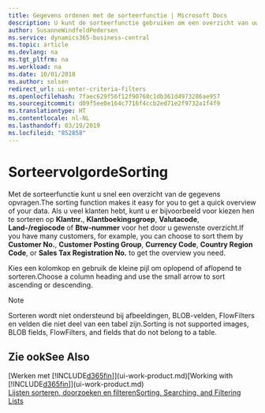 ```yaml
---
title: Gegevens ordenen met de sorteerfunctie | Microsoft Docs
description: U kunt de sorteerfunctie gebruiken om een overzicht van uw gegevens te krijgen. U kunt bijvoorbeeld klanten sorteren op valutacode om een bepaalde selectie van klanten te krijgen.
author: SusanneWindfeldPedersen
ms.service: dynamics365-business-central
ms.topic: article
ms.devlang: na
ms.tgt_pltfrm: na
ms.workload: na
ms.date: 10/01/2018
ms.author: solsen
redirect_url: ui-enter-criteria-filters
ms.openlocfilehash: 7faec629f56f12f90768c1db361d4973286ae957
ms.sourcegitcommit: d09f5ee0e164c7716f4ccb2ed71e2f9732a1f4f9
ms.translationtype: HT
ms.contentlocale: nl-NL
ms.lasthandoff: 03/19/2019
ms.locfileid: "852858"
---
```

# <a name="sorting"></a><span data-ttu-id="6118d-104">Sorteervolgorde</span><span class="sxs-lookup"><span data-stu-id="6118d-104">Sorting</span></span>
<span data-ttu-id="6118d-105">Met de sorteerfunctie kunt u snel een overzicht van de gegevens opvragen.</span><span class="sxs-lookup"><span data-stu-id="6118d-105">The sorting function makes it easy for you to get a quick overview of your data.</span></span> <span data-ttu-id="6118d-106">Als u veel klanten hebt, kunt u er bijvoorbeeld voor kiezen hen te sorteren op **Klantnr.**, **Klantboekingsgroep**, **Valutacode**, **Land-/regiocode** of **Btw-nummer** voor het door u gewenste overzicht.</span><span class="sxs-lookup"><span data-stu-id="6118d-106">If you have many customers, for example, you can choose to sort them by **Customer No.**, **Customer Posting Group**, **Currency Code**, **Country Region Code**, or **Sales Tax Registration No.** to get the overview you need.</span></span>

<span data-ttu-id="6118d-107">Kies een kolomkop en gebruik de kleine pijl om oplopend of aflopend te sorteren.</span><span class="sxs-lookup"><span data-stu-id="6118d-107">Choose a column heading and use the small arrow to sort ascending or descending.</span></span>  

> [!NOTE]  
>   <span data-ttu-id="6118d-108">Sorteren wordt niet ondersteund bij afbeeldingen, BLOB-velden, FlowFilters en velden die niet deel van een tabel zijn.</span><span class="sxs-lookup"><span data-stu-id="6118d-108">Sorting is not supported images, BLOB fields, FlowFilters, and fields that do not belong to a table.</span></span>

## <a name="see-also"></a><span data-ttu-id="6118d-109">Zie ook</span><span class="sxs-lookup"><span data-stu-id="6118d-109">See Also</span></span>
<span data-ttu-id="6118d-110">[Werken met [!INCLUDE[d365fin](includes/d365fin_md.md)]](ui-work-product.md)</span><span class="sxs-lookup"><span data-stu-id="6118d-110">[Working with [!INCLUDE[d365fin](includes/d365fin_md.md)]](ui-work-product.md)</span></span>  
[<span data-ttu-id="6118d-111">Lijsten sorteren, doorzoeken en filteren</span><span class="sxs-lookup"><span data-stu-id="6118d-111">Sorting, Searching, and Filtering Lists</span></span>](ui-enter-criteria-filters.md)
